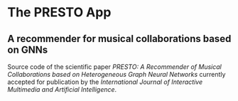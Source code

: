 # The PRESTO App
## A recommender for musical collaborations based on GNNs

Source code of the scientific paper *PRESTO: A Recommender of Musical Collaborations based on Heterogeneous Graph Neural Networks* currently accepted for publication by the *International Journal of Interactive Multimedia and Artificial Intelligence*.
